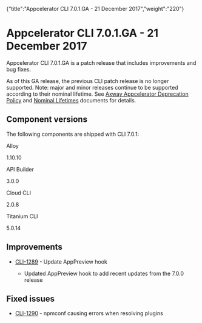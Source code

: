 {"title":"Appcelerator CLI 7.0.1.GA - 21 December 2017","weight":"220"} 

# Appcelerator CLI 7.0.1.GA - 21 December 2017

Appcelerator CLI 7.0.1.GA is a patch release that includes improvements and bug fixes.

As of this GA release, the previous CLI patch release is no longer supported. Note: major and minor releases continue to be supported according to their nominal lifetime. See [Axway Appcelerator Deprecation Policy](/docs/appc/AMPLIFY_Appcelerator_Services_Overview/Axway_Appcelerator_Deprecation_Policy/) and [Nominal Lifetimes](/docs/appc/AMPLIFY_Appcelerator_Services_Overview/Axway_Appcelerator_Product_Lifecycle/#NominalLifetimes) documents for details.

## Component versions

The following components are shipped with CLI 7.0.1:

Alloy

1.10.10

API Builder

3.0.0

Cloud CLI

2.0.8

Titanium CLI

5.0.14

## Improvements

*   [CLI-1289](https://jira.appcelerator.org/browse/CLI-1289) - Update AppPreview hook
    
    *   Updated AppPreview hook to add recent updates from the 7.0.0 release
        

## Fixed issues

*   [CLI-1290](https://jira.appcelerator.org/browse/CLI-1290) - npmconf causing errors when resolving plugins